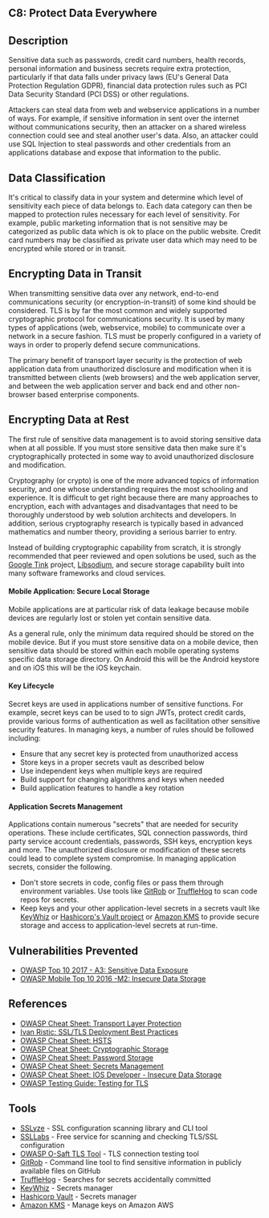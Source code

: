 ## C8: Protect Data Everywhere

## Description
Sensitive data such as passwords, credit card numbers, health records, personal information and business secrets require extra protection, particularly if that data falls under privacy laws (EU's General Data Protection Regulation GDPR), financial data protection rules such as PCI Data Security Standard (PCI DSS) or other regulations.

Attackers can steal data from web and webservice applications in a number of ways. For example, if sensitive information in sent over the internet  without communications security, then an attacker on a shared wireless connection could see and steal another user's data. Also, an attacker could use SQL Injection to steal passwords and other credentials from an applications database and expose that information to the public.

## Data Classification
It's critical to classify data in your system and determine which level of sensitivity each piece of data belongs to. Each data category can then be mapped to protection rules necessary for each level of sensitivity. For example, public marketing information that is not sensitive may be categorized as public data which is ok to place on the public website. Credit card numbers may be classified as private user data which may need to be encrypted while stored or in transit.

## Encrypting Data in Transit
When transmitting sensitive data over any network, end-to-end communications security (or encryption-in-transit) of some kind should be considered. TLS is by far the most common and widely supported cryptographic protocol for communications security. It is used by many types of applications (web, webservice, mobile) to communicate over a network in a secure fashion. TLS must be properly configured in a variety of ways in order to properly defend secure communications.

The primary benefit of transport layer security is the protection of web application data from unauthorized disclosure and modification when it is transmitted between clients (web browsers) and the web application server, and between the web application server and back end and other non-browser based enterprise components.

## Encrypting Data at Rest
The first rule of sensitive data management is to avoid storing sensitive data when at all possible. If you must store sensitive data then make sure it's cryptographically protected in some way to avoid unauthorized disclosure and modification.

Cryptography (or crypto) is one of the more advanced topics of information security, and one whose understanding requires the most schooling and experience. It is difficult to get right because there are many approaches to encryption, each with advantages and disadvantages that need to be thoroughly understood by web solution architects and developers. In addition, serious cryptography research is typically based in advanced mathematics and number theory, providing a serious barrier to entry.

Instead of building cryptographic capability from scratch, it is strongly recommended that peer reviewed and open solutions be used, such as the [Google Tink](https://github.com/google/tink) project, [Libsodium](https://www.libsodium.org), and secure storage capability built into many software frameworks and cloud services.

#### Mobile Application: Secure Local Storage
Mobile applications are at particular risk of data leakage because mobile devices are regularly lost or stolen yet contain sensitive data.

As a general rule, only the minimum data required should be stored on the mobile device. But if you must store sensitive data on a mobile device, then sensitive data should be stored within each mobile operating systems specific data storage directory. On Android this will be the Android keystore and on iOS this will be the iOS keychain.

#### Key Lifecycle
Secret keys are used in applications number of sensitive functions. For example, secret keys can be used to to sign JWTs, protect credit cards, provide various forms of authentication as well as facilitation other sensitive security features. In managing keys, a number of rules should be followed including:

* Ensure that any secret key is protected from unauthorized access
* Store keys in a proper secrets vault as described below
* Use independent keys when multiple keys are required
* Build support for changing algorithms and keys when needed
* Build application features to handle a key rotation

#### Application Secrets Management
Applications contain numerous "secrets" that are needed for security operations. These include certificates, SQL connection passwords, third party service account credentials, passwords, SSH keys, encryption keys and more. The unauthorized disclosure or modification of these secrets could lead to complete system compromise. In managing application secrets, consider the following.

* Don't store secrets in code, config files or pass them through environment variables. Use tools like [GitRob](https://github.com/michenriksen/gitrob) or [TruffleHog](https://github.com/dxa4481/truffleHog) to scan code repos for secrets.
* Keep keys and your other application-level secrets in a secrets vault like [KeyWhiz](https://github.com/square/keywhiz) or [Hashicorp's Vault project](https://www.vaultproject.io/) or [Amazon KMS](https://aws.amazon.com/kms/) to provide secure storage and access to application-level secrets at run-time.

## Vulnerabilities Prevented
* [OWASP Top 10 2017 - A3: Sensitive Data Exposure](https://www.owasp.org/index.php/Top_10-2017_A3-Sensitive_Data_Exposure)
* [OWASP Mobile Top 10 2016 -M2: Insecure Data Storage](https://owasp.org/www-project-mobile-top-10/2016-risks/m2-insecure-data-storage)

## References
* [OWASP Cheat Sheet: Transport Layer Protection](https://www.owasp.org/index.php/Transport_Layer_Protection_Cheat_Sheet)
* [Ivan Ristic: SSL/TLS Deployment Best Practices](https://www.ssllabs.com/projects/best-practices/index.html)
* [OWASP Cheat Sheet: HSTS](https://www.owasp.org/index.php/HTTP_Strict_Transport_Security_Cheat_Sheet)
* [OWASP Cheat Sheet: Cryptographic Storage](https://cheatsheetseries.owasp.org/cheatsheets/Cryptographic_Storage_Cheat_Sheet.html)
* [OWASP Cheat Sheet: Password Storage](https://www.owasp.org/index.php/Password_Storage_Cheat_Sheet)
* [OWASP Cheat Sheet: Secrets Management](https://cheatsheetseries.owasp.org/cheatsheets/Secrets_Management_CheatSheet.html)
* [OWASP Cheat Sheet: IOS Developer - Insecure Data Storage](https://www.owasp.org/index.php/IOS_Developer_Cheat_Sheet#Insecure_Data_Storage_.28M1.29)
* [OWASP Testing Guide: Testing for TLS](https://owasp.org/www-project-web-security-testing-guide/v42/4-Web_Application_Security_Testing/09-Testing_for_Weak_Cryptography/01-Testing_for_Weak_Transport_Layer_Security)


## Tools
* [SSLyze](https://github.com/nabla-c0d3/sslyze) - SSL configuration scanning library and CLI tool
* [SSLLabs](https://www.ssllabs.com/ssltest/) - Free service for scanning and checking TLS/SSL configuration
* [OWASP O-Saft TLS Tool](https://www.owasp.org/index.php/O-Saft) - TLS connection testing tool
* [GitRob](https://github.com/michenriksen/gitrob) - Command line tool to find sensitive information in publicly available files on GitHub
* [TruffleHog](https://github.com/dxa4481/truffleHog)  - Searches for secrets accidentally committed
* [KeyWhiz](https://github.com/square/keywhiz) - Secrets manager
* [Hashicorp Vault](https://www.vaultproject.io/) - Secrets manager
* [Amazon KMS](https://aws.amazon.com/kms/) - Manage keys on Amazon AWS
